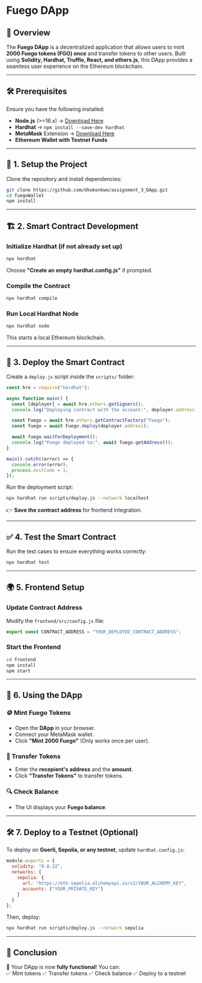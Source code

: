 # **Fuego DApp**

## **📌 Overview**  
The **Fuego DApp** is a decentralized application that allows users to mint **2000 Fuego tokens (FGO) once** and transfer tokens to other users. Built using **Solidity, Hardhat, Truffle, React, and ethers.js**, this DApp provides a seamless user experience on the Ethereum blockchain.

---

## **🛠️ Prerequisites**  
Ensure you have the following installed:
- **Node.js** (>=16.x) → [Download Here](https://nodejs.org/)
- **Hardhat** → `npm install --save-dev hardhat`
- **MetaMask** Extension → [Download Here](https://metamask.io/)
- **Ethereum Wallet with Testnet Funds**

---

## **🚀 1. Setup the Project**  
Clone the repository and install dependencies:  
```sh
git clone https://github.com/dkokonkwo/assignment_3_DApp.git
cd fuegoWallet
npm install
```

---

## **🏗️ 2. Smart Contract Development**  

### **Initialize Hardhat (if not already set up)**  
```sh
npx hardhat
```
Choose **"Create an empty hardhat.config.js"** if prompted.

### **Compile the Contract**  
```sh
npx hardhat compile
```

### **Run Local Hardhat Node**  
```sh
npx hardhat node
```
This starts a local Ethereum blockchain.

---

## **📜 3. Deploy the Smart Contract**  
Create a `deploy.js` script inside the `scripts/` folder:

```js
const hre = require("hardhat");

async function main() {
  const [deployer] = await hre.ethers.getSigners();
  console.log("Deploying contract with the account:", deployer.address);

  const Fuego = await hre.ethers.getContractFactory("Fuego");
  const fuego = await Fuego.deploy(deployer.address);

  await fuego.waitForDeployment();
  console.log("Fuego deployed to:", await fuego.getAddress());
}

main().catch((error) => {
  console.error(error);
  process.exitCode = 1;
});
```

Run the deployment script:
```sh
npx hardhat run scripts/deploy.js --network localhost
```
👉 **Save the contract address** for frontend integration.

---

## **✅ 4. Test the Smart Contract**  
Run the test cases to ensure everything works correctly:
```sh
npx hardhat test
```

---

## **🌍 5. Frontend Setup**  

### **Update Contract Address**  
Modify the `frontend/src/config.js` file:
```js
export const CONTRACT_ADDRESS = "YOUR_DEPLOYED_CONTRACT_ADDRESS";
```

### **Start the Frontend**  
```sh
cd frontend
npm install
npm start
```

---

## **📝 6. Using the DApp**  

### **🪙 Mint Fuego Tokens**  
- Open the **DApp** in your browser.
- Connect your MetaMask wallet.
- Click **"Mint 2000 Fuego"** (Only works once per user).

### **🔁 Transfer Tokens**  
- Enter the **recepient's address** and the **amount**.
- Click **"Transfer Tokens"** to transfer tokens.

### **🔍 Check Balance**  
- The UI displays your **Fuego balance**.

---

## **🛠️ 7. Deploy to a Testnet (Optional)**  
To deploy on **Goerli, Sepolia, or any testnet**, update `hardhat.config.js`:

```js
module.exports = {
  solidity: "0.8.22",
  networks: {
    sepolia: {
      url: "https://eth-sepolia.alchemyapi.io/v2/YOUR_ALCHEMY_KEY",
      accounts: ["YOUR_PRIVATE_KEY"]
    }
  }
};
```

Then, deploy:
```sh
npx hardhat run scripts/deploy.js --network sepolia
```

---

## **📢 Conclusion**  
🎉 Your DApp is now **fully functional**! You can:  
✅ Mint tokens ✅ Transfer tokens ✅ Check balance ✅ Deploy to a testnet  


